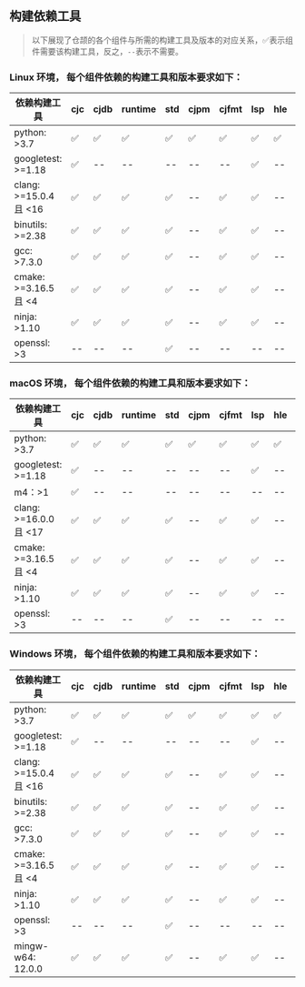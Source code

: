 ## 构建依赖工具

> 以下展现了仓颉的各个组件与所需的构建工具及版本的对应关系，✅表示组件需要该构建工具，反之，`--`表示不需要。

### Linux 环境， 每个组件依赖的构建工具和版本要求如下：

| 依赖构建工具                | cjc | cjdb | runtime | std | cjpm | cjfmt | lsp | hle | stdx |
|-----------------------|-----|------|---------|-----|------|-------|-----|-----|------|
| python: >3.7          | ✅   | ✅    | ✅       | ✅   | ✅    | ✅     | ✅   | ✅   | ✅    |
| googletest: >=1.18    | ✅   | --   | --      | --  | --   | --    | ✅   | --  | --   |
| clang: >=15.0.4 且 <16 | ✅   | ✅    | ✅       | ✅   | --   | ✅     | ✅   | --  | ✅    |
| binutils: >=2.38      | ✅   | ✅    | ✅       | ✅   | --   | ✅     | ✅   | --  | ✅    |
| gcc: >7.3.0           | ✅   | ✅    | ✅       | ✅   | --   | ✅     | ✅   | --  | ✅    |
| cmake: >=3.16.5 且 <4  | ✅   | ✅    | ✅       | ✅   | --   | ✅     | ✅   | --  | ✅    |
| ninja: >1.10          | ✅   | ✅    | ✅       | ✅   | --   | ✅     | ✅   | --  | ✅    |
| openssl: >3           | --  | --   | --      | ✅   | --   | --    | --  | --  | ✅    |

### macOS 环境， 每个组件依赖的构建工具和版本要求如下：

| 依赖构建工具                | cjc | cjdb | runtime | std | cjpm | cjfmt | lsp | hle | stdx |
|-----------------------|-----|------|---------|-----|------|-------|-----|-----|------|
| python: >3.7          | ✅   | ✅    | ✅       | ✅   | ✅    | ✅     | ✅   | ✅   | ✅    |
| googletest: >=1.18    | ✅   | --   | --      | --  | --   | --    | ✅   | --  | --   |
| m4：>1                 | ✅   | --   | --      | --  | --   | --    | --  | --  | --   |
| clang: >=16.0.0 且 <17 | ✅   | ✅    | ✅       | ✅   | --   | ✅     | ✅   | --  | ✅    |
| cmake: >=3.16.5 且 <4  | ✅   | ✅    | ✅       | ✅   | --   | ✅     | ✅   | --  | ✅    |
| ninja: >1.10          | ✅   | ✅    | ✅       | ✅   | --   | ✅     | ✅   | --  | ✅    |
| openssl: >3           | --  | --   | --      | ✅   | --   | --    | --  | --  | ✅    |

### Windows 环境， 每个组件依赖的构建工具和版本要求如下：

| 依赖构建工具                | cjc | cjdb | runtime | std | cjpm | cjfmt | lsp | hle | stdx |
|-----------------------|-----|------|---------|-----|------|-------|-----|-----|------|
| python: >3.7          | ✅   | ✅    | ✅       | ✅   | ✅    | ✅     | ✅   | ✅   | ✅    |
| googletest: >=1.18    | ✅   | --   | --      | --  | --   | --    | ✅   | --  | --   |
| clang: >=15.0.4 且 <16 | ✅   | ✅    | ✅       | ✅   | --   | ✅     | ✅   | --  | ✅    |
| binutils: >=2.38      | ✅   | ✅    | ✅       | ✅   | --   | ✅     | ✅   | --  | ✅    |
| gcc: >7.3.0           | ✅   | ✅    | ✅       | ✅   | --   | ✅     | ✅   | --  | ✅    |
| cmake: >=3.16.5 且 <4  | ✅   | ✅    | ✅       | ✅   | --   | ✅     | ✅   | --  | ✅    |
| ninja: >1.10          | ✅   | ✅    | ✅       | ✅   | --   | ✅     | ✅   | --  | ✅    |
| openssl: >3           | --  | --   | --      | ✅   | --   | --    | --  | --  | ✅    |
| mingw-w64: 12.0.0     | ✅   | ✅    | ✅       | ✅   | --   | ✅     | ✅   | --  | ✅    |
